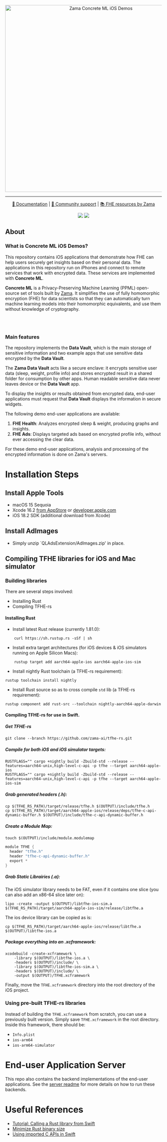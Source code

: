 <p align="center">
<!-- product name logo -->
<picture>
  <source media="(prefers-color-scheme: dark)" srcset="https://github.com/user-attachments/assets/75a78517-d423-4a28-8db3-1f50e7d86925">
  <source media="(prefers-color-scheme: light)" srcset="https://github.com/user-attachments/assets/674c368f-8030-4407-985b-417a09e1fe87">
  <img width=600 alt="Zama Concrete ML iOS Demos">
</picture>
</p>

<hr>

<p align="center">
  <a href="https://docs.zama.ai/concrete-ml"> 📒 Documentation</a> | <a href="https://zama.ai/community"> 💛 Community support</a> | <a href="https://github.com/zama-ai/awesome-zama"> 📚 FHE resources by Zama</a>
</p>

<p align="center">
  <a href="LICENSE"><img src="https://img.shields.io/badge/License-BSD--3--Clause--Clear-%23ffb243?style=flat-square"></a>
  <a href="https://github.com/zama-ai/bounty-program"><img src="https://img.shields.io/badge/Contribute-Zama%20Bounty%20Program-%23ffd208?style=flat-square"></a>
</p>

## About

### What is Concrete ML iOS Demos?

This repository contains iOS applications that demonstrate 
how FHE can help users securely get insights based on their personal
data. The applications in this repository run on iPhones and connect to remote services that work with encrypted data. These services are implemented with **Concrete ML**.

**Concrete ML** is a Privacy-Preserving Machine Learning (PPML) open-source set of tools built by [Zama](https://github.com/zama-ai). It simplifies the use of fully homomorphic encryption (FHE) for data scientists so that they can automatically turn machine learning models into their homomorphic equivalents, and use them without knowledge of cryptography.

<br></br>

### Main features

The repository implements the **Data Vault**, which is the main storage of sensitive information and two example apps that use sensitive data encrypted by the **Data Vault**.

The **Zama Data Vault** acts like a secure enclave: it encrypts sensitive user data (sleep, weight, profile info) and stores encrypted result in a shared folder for consumption by other apps. Human readable sensitive data never leaves device or the **Data Vault** app. 

To display the insights or results obtained from encrypted data, end-user applications must request that **Data Vault** displays the information in secure widgets. 

The following demo end-user applications are available:

1. **FHE Health**: Analyzes encrypted sleep & weight, producing graphs and insights.
1. **FHE Ads**: Displays targeted ads based on encrypted profile info, without ever accessing the clear data.

For these demo end-user applications, analysis and processing of the encrypted information is done on Zama's servers.

# Installation Steps

## Install Apple Tools
- macOS 15 Sequoia
- Xcode 16.2 [from AppStore](https://apps.apple.com/fr/app/xcode/id497799835) or [developer.apple.com](https://developer.apple.com/download/applications/)
- iOS 18.2 SDK (additional download from Xcode)

## Install AdImages
- Simply unzip `QLAdsExtension/AdImages.zip' in place.

## Compiling TFHE libraries for iOS and Mac simulator

### Building libraries

There are several steps involved:
- Installing Rust
- Compiling TFHE-rs

#### Installing Rust

- Install latest Rust release (currently 1.81.0):
```shell
    curl https://sh.rustup.rs -sSf | sh
``` 

- Install extra target architectures (for iOS devices & iOS simulators running on Apple Silicon Macs):
```shell
    rustup target add aarch64-apple-ios aarch64-apple-ios-sim
```

- Install nightly Rust toolchain (a TFHE-rs requirement):
```shell
rustup toolchain install nightly
```

- Install Rust source so as to cross compile `std` lib (a TFHE-rs requirement):
```shell
rustup component add rust-src --toolchain nightly-aarch64-apple-darwin
```

#### Compiling TFHE-rs for use in Swift.

##### Get TFHE-rs
```shell
git clone --branch https://github.com/zama-ai/tfhe-rs.git
```

##### Compile for both iOS and iOS simulator targets:
```shell
RUSTFLAGS="" cargo +nightly build -Zbuild-std --release --features=aarch64-unix,high-level-c-api -p tfhe --target aarch64-apple-ios
RUSTFLAGS="" cargo +nightly build -Zbuild-std --release --features=aarch64-unix,high-level-c-api -p tfhe --target aarch64-apple-ios-sim
```

##### Grab generated headers (.h):
```shell
cp $(TFHE_RS_PATH)/target/release/tfhe.h $(OUTPUT)/include/tfhe.h
cp $(TFHE_RS_PATH)/target/aarch64-apple-ios/release/deps/tfhe-c-api-dynamic-buffer.h $(OUTPUT)/include/tfhe-c-api-dynamic-buffer.h
```

##### Create a Module Map:
```shell
touch $(OUTPUT)/include/module.modulemap
```

```swift
module TFHE {
  header "tfhe.h"
  header "tfhe-c-api-dynamic-buffer.h"
  export *
}
```

##### Grab Static Librairies (.a):
The iOS simulator library needs to be FAT, even if it contains one slice (you can also add an x86-64 slice later on):
```shell
lipo -create -output $(OUTPUT)/libtfhe-ios-sim.a $(TFHE_RS_PATH)/target/aarch64-apple-ios-sim/release/libtfhe.a
```

The ios device library can be copied as is:
```shell
cp $(TFHE_RS_PATH)/target/aarch64-apple-ios/release/libtfhe.a $(OUTPUT)/libtfhe-ios.a
```

##### Package everything into an .xcframework:
```shell
xcodebuild -create-xcframework \
    -library $(OUTPUT)/libtfhe-ios.a \
    -headers $(OUTPUT)/include/ \
    -library $(OUTPUT)/libtfhe-ios-sim.a \
    -headers $(OUTPUT)/include/ \
    -output $(OUTPUT)/TFHE.xcframework
```

Finally, move the `TFHE.xcframework` directory into the root directory of the iOS project. 


### Using pre-built TFHE-rs libraries

Instead of building the `TFHE.xcframework` from scratch, you can use a previously built version. Simply save `TFHE.xcframework` in the root directory. Inside this framework, there should be:
- `Info.plist`
- `ios-arm64`
- `ios-arm64-simulator`

# End-user Application Server
This repo also contains the backend implementations of the end-user applications. See the [server readme](Server/README.md) for more details on how to run these backends. 

# Useful References
- [Tutorial: Calling a Rust library from Swift](https://medium.com/@kennethyoel/a-swiftly-oxidizing-tutorial-44b86e8d84f5)
- [Minimize Rust binary size](https://github.com/johnthagen/min-sized-rust)
- [Using imported C APIs in Swift](https://developer.apple.com/documentation/swift/imported-c-and-objective-c-apis)
